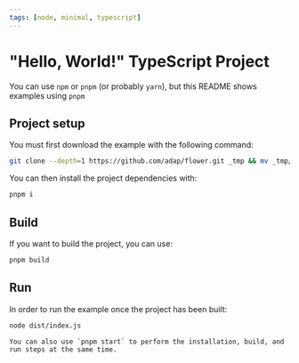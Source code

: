 ```yaml
---
tags: [node, minimal, typescript]
---
```


# "Hello, World!" TypeScript Project

You can use `npm` or `pnpm` (or probably `yarn`), but this README shows examples using `pnpm`

## Project setup

You must first download the example with the following command:

```bash
git clone --depth=1 https://github.com/adap/flower.git _tmp && mv _tmp/intelligence/ts/examples/hello-world-ts . && rm -rf _tmp && cd hello-world-ts
```

You can then install the project dependencies with:

```bash
pnpm i
```

## Build

If you want to build the project, you can use:

```bash
pnpm build
```

## Run

In order to run the example once the project has been built:

```bash
node dist/index.js
```

```{note}
You can also use `pnpm start` to perform the installation, build, and run steps at the same time.
```
